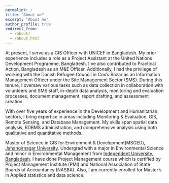 ```yaml
---
permalink: /
title: "About me"
excerpt: "About me"
author_profile: true
redirect_from: 
  - /about/
  - /about.html
---
```


At present, I serve as a GIS Officer with UNICEF in Bangladesh. My prior experience includes a role as a Project Assistant at the United Nations Development Programme, Bangladesh. I've also contributed to Practical Action, Bangladesh as an M&E Officer. Additionally, I had the privilege of working with the Danish Refugee Council in Cox’s Bazar as an Information Management Officer under the Site Management Sector (SMS). During this tenure, I oversaw various tasks such as data collection in collaboration with volunteers and SMS staff, in-depth data analysis, monitoring and evaluation processes, document management, report drafting, and assessment creation.

With over five years of experience in the Development and Humanitarian sectors, I bring expertise in areas including Monitoring & Evaluation, GIS, Remote Sensing, and Database Management. My skills span spatial data analysis, RDBMS administration, and comprehensive analysis using both qualitative and quantitative methods.

Master of Science in GIS for Environment & Development(MSGED), [Jahangirnagar University](https://juniv.edu/). Undergrad with a major in Environmental Science and minor in Environmental Management from [Independent University, Bangladesh](http://www.iub.edu.bd/). I have done Project Management course which is certified by Project Management Institute (PMI) and National Association of State Boards of Accountancy (NASBA). Also, I am currently enrolled for Master’s in Applied statistics and data science.